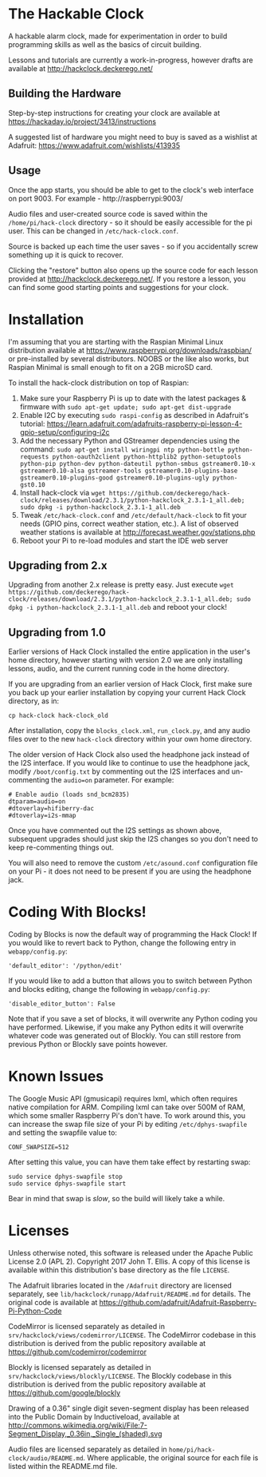 The Hackable Clock
==================

A hackable alarm clock, made for experimentation in order to build programming skills as well as the basics of circuit building.

Lessons and tutorials are currently a work-in-progress, however drafts are available at http://hackclock.deckerego.net/


Building the Hardware
---------------------

Step-by-step instructions for creating your clock are available at https://hackaday.io/project/3413/instructions

A suggested list of hardware you might need to buy is saved as a wishlist at Adafruit: https://www.adafruit.com/wishlists/413935


Usage
-----

Once the app starts, you should be able to get to the clock's web interface on port 9003. For example - http://raspberrypi:9003/

Audio files and user-created source code is saved within the `/home/pi/hack-clock` directory - so it should be easily accessible for the pi user. This can be changed in `/etc/hack-clock.conf`.

Source is backed up each time the user saves - so if you accidentally screw something up it is quick to recover.

Clicking the "restore" button also opens up the source code for each lesson provided at http://hackclock.deckerego.net/. If you restore a lesson, you can find some good starting points and suggestions for your clock.


Installation
============

I'm assuming that you are starting with the Raspian Minimal Linux distribution available at https://www.raspberrypi.org/downloads/raspbian/ or pre-installed by several distributors. NOOBS or the like also works, but Raspian Minimal is small enough to fit on a 2GB microSD card.

To install the hack-clock distribution on top of Raspian:

1. Make sure your Raspberry Pi is up to date with the latest packages & firmware with `sudo apt-get update; sudo apt-get dist-upgrade`
2. Enable I2C by executing `sudo raspi-config` as described in Adafruit's tutorial: https://learn.adafruit.com/adafruits-raspberry-pi-lesson-4-gpio-setup/configuring-i2c
3. Add the necessary Python and GStreamer dependencies using the command: `sudo apt-get install wiringpi ntp python-bottle python-requests python-oauth2client python-httplib2 python-setuptools python-pip python-dev python-dateutil python-smbus gstreamer0.10-x gstreamer0.10-alsa gstreamer-tools gstreamer0.10-plugins-base gstreamer0.10-plugins-good gstreamer0.10-plugins-ugly python-gst0.10`
4. Install hack-clock via `wget https://github.com/deckerego/hack-clock/releases/download/2.3.1/python-hackclock_2.3.1-1_all.deb; sudo dpkg -i python-hackclock_2.3.1-1_all.deb`
5. Tweak `/etc/hack-clock.conf` and `/etc/default/hack-clock` to fit your needs (GPIO pins, correct weather station, etc.). A list of observed weather stations is available at http://forecast.weather.gov/stations.php
6. Reboot your Pi to re-load modules and start the IDE web server


Upgrading from 2.x
------------------

Upgrading from another 2.x release is pretty easy. Just execute `wget https://github.com/deckerego/hack-clock/releases/download/2.3.1/python-hackclock_2.3.1-1_all.deb; sudo dpkg -i python-hackclock_2.3.1-1_all.deb` and reboot your clock!


Upgrading from 1.0
------------------

Earlier versions of Hack Clock installed the entire application in the user's home directory, however
starting with version 2.0 we are only installing lessons, audio, and the current running
code in the home directory.

If you are upgrading from an earlier version of Hack Clock, first make sure you back up your
earlier installation by copying your current Hack Clock directory, as in:

    cp hack-clock hack-clock_old

After installation, copy the `blocks_clock.xml`, `run_clock.py`, and any audio files
over to the new `hack-clock` directory within your own home directory.

The older version of Hack Clock also used the headphone jack instead of the I2S interface.
If you would like to continue to use the headphone jack, modify `/boot/config.txt` by
commenting out the I2S interfaces and un-commenting the `audio=on` parameter. For example:

    # Enable audio (loads snd_bcm2835)
    dtparam=audio=on
    #dtoverlay=hifiberry-dac
    #dtoverlay=i2s-mmap

Once you have commented out the I2S settings as shown above, subsequent upgrades should
just skip the I2S changes so you don't need to keep re-commenting things out.

You will also need to remove the custom `/etc/asound.conf` configuration file on your Pi -
it does not need to be present if you are using the headphone jack.


Coding With Blocks!
===================

Coding by Blocks is now the default way of programming the Hack Clock! If you would like to revert back to Python, change the following entry in `webapp/config.py`:

    'default_editor': '/python/edit'

If you would like to add a button that allows you to switch between Python and blocks editing, change the following in `webapp/config.py`:

    'disable_editor_button': False

Note that if you save a set of blocks, it will overwrite any Python coding you have performed. Likewise, if you make any Python edits it will overwrite whatever code was generated out of Blockly. You can still restore from previous Python or Blockly save points however.


Known Issues
============

The Google Music API (gmusicapi) requires lxml, which often requires native compilation for ARM. Compiling
lxml can take over 500M of RAM, which some smaller Raspberry Pi's don't have. To work around this, you
can increase the swap file size of your Pi by editing `/etc/dphys-swapfile` and setting the swapfile
value to:

    CONF_SWAPSIZE=512

After setting this value, you can have them take effect by restarting swap:

    sudo service dphys-swapfile stop
    sudo service dphys-swapfile start

Bear in mind that swap is *slow*, so the build will likely take a while.


Licenses
========

Unless otherwise noted, this software is released under the Apache Public License 2.0 (APL 2). Copyright 2017 John T. Ellis. A copy of this license is available within this distribution's base directory as the file `LICENSE`.

The Adafruit libraries located in the `/Adafruit` directory are licensed separately, see `lib/hackclock/runapp/Adafruit/README.md` for details.
The original code is available at https://github.com/adafruit/Adafruit-Raspberry-Pi-Python-Code

CodeMirror is licensed separately as detailed in `srv/hackclock/views/codemirror/LICENSE`. The CodeMirror codebase in this distribution is derived from the public repository available at https://github.com/codemirror/codemirror

Blockly is licensed separately as detailed in `srv/hackclock/views/blockly/LICENSE`. The Blockly codebase in this distribution is derived from the public repository available at https://github.com/google/blockly

Drawing of a 0.36" single digit seven-segment display has been released into the Public Domain by Inductiveload,
available at http://commons.wikimedia.org/wiki/File:7-Segment_Display,_0.36in,_Single_(shaded).svg

Audio files are licensed separately as detailed in `home/pi/hack-clock/audio/README.md`. Where applicable, the original source for each file is listed within the README.md file.
